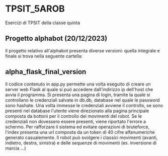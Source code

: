 # TPSIT_5AROB
Esercizi di TPSIT della classe quinta


## Progetto alphabot (20/12/2023)
Il progetto relativo all'alphabot presenta diverse versioni: quella integrale e finale si trova nella seguente cartella: 
## alpha_flask_final_version
Il codice contenuto in app.py permette una volta eseguito di creare un server web Flask al quale si può accedere dall'indirizzo ip dell'host che avvia il programma.
Si presenta una pagina di login, tramite la quale si controllano le credenziali salvate in db.db, database nel quale le password sono hashate. Una volta immesse le credenziali
avviene il controllo, se sono presenti nel database l'utente viene direzionato alla pagina principale composta da bottoni per il controllo dei movimenti del robot.
Se le credenziali non dovessero essere presenti, viene riportato l'errore a schermo.
Per rafforzare il sistema ed evitare operazioni di bruteforce, l'index presenta una url composta da un token di 40 cifre alfanumeriche generato casualemente.
Il robot può svolgere i classici movimenti (avanti, indietro, destra, sinistra) e delle sequenze di movimenti (es. inversione di marcia ...)
